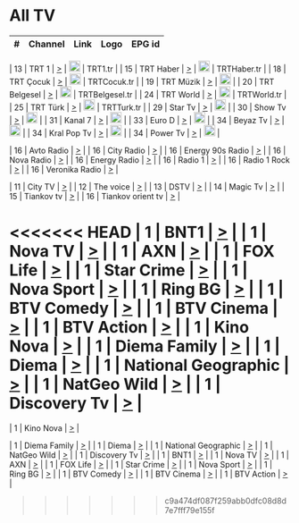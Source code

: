 <h1>All TV</h1>

| #   | Channel        | Link  | Logo | EPG id |
|:---:|:--------------:|:-----:|:----:|:------:|

| 13  | TRT 1            | [>](https://tv-trt1.medya.trt.com.tr/master.m3u8) | <img height="20" src="https://i.imgur.com/j786OLG.png"/> | TRT1.tr |
| 15  | TRT Haber        | [>](https://tv-trthaber.medya.trt.com.tr/master.m3u8) | <img height="20" src="https://i.imgur.com/OVfo8Ab.png"/> | TRTHaber.tr |
| 18  | TRT Çocuk        | [>](https://tv-trtcocuk.medya.trt.com.tr/master.m3u8) | <img height="20" src="https://i.imgur.com/QLFmD6d.png"/> | TRTCocuk.tr |
| 19  | TRT Müzik        | [>](https://tv-trtmuzik.medya.trt.com.tr/master.m3u8) | <img height="20" src="https://i.imgur.com/fIVFCEd.png"/> |
| 20  | TRT Belgesel     | [>](https://tv-trtbelgesel.medya.trt.com.tr/master.m3u8) | <img height="20" src="https://i.imgur.com/MGO87pe.png"/> | TRTBelgesel.tr |
| 24  | TRT World        | [>](https://tv-trtworld.medya.trt.com.tr/master.m3u8) | <img height="20" src="https://i.imgur.com/JEA2xpv.png"/> | TRTWorld.tr |
| 25  | TRT Türk         | [>](https://tv-trtturk.medya.trt.com.tr/master.m3u8) | <img height="20" src="https://i.imgur.com/OSTOQNw.png"/> | TRTTurk.tr |
| 29  | Star Tv   | [>](https://dogus-live.daioncdn.net/startv/startv_360p.m3u8) | <img height="20" src="https://i.imgur.com/IebUZx1.png"/> |
| 30  | Show Tv     | [>](https://ciner-live.daioncdn.net/showtv/showtv.m3u8) | <img height="20" src="https://i.imgur.com/IebUZx1.png"/> |
| 31  | Kanal 7     | [>](https://kanal7-live.daioncdn.net/kanal7/kanal7.m3u8) | <img height="20" src="https://i.imgur.com/IebUZx1.png"/> |
| 33  | Euro D    | [>](https://www.youtube.com/user/KanalD/live) | <img height="20" src="https://i.imgur.com/IebUZx1.png"/> |
| 34  | Beyaz Tv     | [>](https://beyaztv-live.daioncdn.net/beyaztv/beyaztv.m3u8) | <img height="20" src="https://i.imgur.com/IebUZx1.png"/> |
| 34  | Kral Pop Tv     | [>](https://www.youtube.com/watch?v=GuFTuKoXepw) | <img height="20" src="https://i.imgur.com/IebUZx1.png"/> |
| 34  | Power Tv     | [>](https://livetv.powerapp.com.tr/powerTV/powerhd.smil/chunklist.m3u8) | <img height="20" src="https://i.imgur.com/IebUZx1.png"/> |

| 16  | Avto Radio | [>](http://stream.metacast.eu/avtoradio.mp3.m3u) |
| 16  | City Radio | [>](http://stream.metacast.eu/city.aac.m3u) |
| 16  | Energy 90s Radio | [>](http://stream.metacast.eu/energy-90s.m3u) |
| 16  | Nova Radio | [>](http://stream.metacast.eu/nova.aac.m3u) |
| 16  | Energy Radio | [>](http://stream.metacast.eu/nrj.aac.m3u) |
| 16  | Radio 1 | [>](http://stream.metacast.eu/radio1.aac.m3u) |
| 16  | Radio 1 Rock | [>](http://stream.metacast.eu/radio1rock.aac.m3u) |
| 16  | Veronika Radio | [>](http://stream.metacast.eu/veronika.aac.m3u) |

| 11  | City TV | [>](https://tv.city.bg/play/tshls/citytv/index.m3u8) |
| 12  | The voice | [>](https://bss1.neterra.tv/thevoice/thevoice.m3u8) |
| 13  | DSTV | [>](http://46.249.95.140:8081/hls/data.m3u8) |
| 14  | Magic Tv | [>](https://bss1.neterra.tv/magictv/magictv.m3u8) |
| 15  | Tiankov tv | [>](https://streamer103.neterra.tv/tiankov-folk/live.m3u8) |
| 16  | Tiankov orient tv | [>](https://streamer103.neterra.tv/tiankov-orient/live.m3u8) |

<<<<<<< HEAD
| 1 | BNT1 | [>](https://ymkaya.xyz:27089/tv/bnt1/playlist.m3u8?wmsAuthSign=c2VydmVyX3RpbWU9Ny8yMi8yMDI1IDY6NTI6MjcgUE0maGFzaF92YWx1ZT03d1hDRFhTL2dsWVc0QUhKOTV0cU5RPT0mdmFsaWRtaW51dGVzPTYw) |
| 1 | Nova TV | [>](https://ymkaya.xyz:27089/tv/novatv/playlist.m3u8?wmsAuthSign=c2VydmVyX3RpbWU9Ny8yMi8yMDI1IDY6NTI6MzcgUE0maGFzaF92YWx1ZT1uaHJRUVBtQkRZZlpYeGN1SWtRYmZnPT0mdmFsaWRtaW51dGVzPTYw) |
| 1 | AXN | [>](https://ymkaya.xyz:27089/tv/axn/playlist.m3u8?wmsAuthSign=c2VydmVyX3RpbWU9Ny8yMi8yMDI1IDY6NTI6NDcgUE0maGFzaF92YWx1ZT1pNzN0Y0I5Q3BqbnJPM3M0TXNmS0Z3PT0mdmFsaWRtaW51dGVzPTYw) |
| 1 | FOX Life | [>](https://ymkaya.xyz:27089/tv/foxlife/playlist.m3u8?wmsAuthSign=c2VydmVyX3RpbWU9Ny8yMi8yMDI1IDY6NTI6NTggUE0maGFzaF92YWx1ZT02aHBoSUxrMnQ3Y0lyaVJ2ZytydXlBPT0mdmFsaWRtaW51dGVzPTYw) |
| 1 | Star Crime | [>](https://ymkaya.xyz:27089/tv/foxcrime/playlist.m3u8?wmsAuthSign=c2VydmVyX3RpbWU9Ny8yMi8yMDI1IDY6NTM6MDggUE0maGFzaF92YWx1ZT14cWpza25CTkZNSThhbFJoY2IvK01RPT0mdmFsaWRtaW51dGVzPTYw) |
| 1 | Nova Sport | [>](https://ymkaya.xyz:27089/tv/novasport/playlist.m3u8?wmsAuthSign=c2VydmVyX3RpbWU9Ny8yMi8yMDI1IDY6NTM6MTggUE0maGFzaF92YWx1ZT1tUmhzcjh4Wm5GWmxZbDcvbUthM1B3PT0mdmFsaWRtaW51dGVzPTYw) |
| 1 | Ring BG | [>](https://ymkaya.xyz:27089/tv/ringbg/playlist.m3u8?wmsAuthSign=c2VydmVyX3RpbWU9Ny8yMi8yMDI1IDY6NTM6MjggUE0maGFzaF92YWx1ZT1aZ3UrbzRBTmFScFFYY0VVZ0habDN3PT0mdmFsaWRtaW51dGVzPTYw) |
| 1 | BTV Comedy | [>](https://ymkaya.xyz:27089/tv/btvcomedy/playlist.m3u8?wmsAuthSign=c2VydmVyX3RpbWU9Ny8yMi8yMDI1IDY6NTM6MzkgUE0maGFzaF92YWx1ZT11REJ6VEhPV2tCbmh0MTZ0aUJxeEJBPT0mdmFsaWRtaW51dGVzPTYw) |
| 1 | BTV Cinema | [>](https://ymkaya.xyz:27089/tv/btvcinema/playlist.m3u8?wmsAuthSign=c2VydmVyX3RpbWU9Ny8yMi8yMDI1IDY6NTM6NDkgUE0maGFzaF92YWx1ZT1MaTJTZ0tCdWFKeDhYMHppbUhzcC9RPT0mdmFsaWRtaW51dGVzPTYw) |
| 1 | BTV Action | [>](https://ymkaya.xyz:27089/tv/btvaction/playlist.m3u8?wmsAuthSign=c2VydmVyX3RpbWU9Ny8yMi8yMDI1IDY6NTM6NTkgUE0maGFzaF92YWx1ZT1nQWxjdDNxRERIVGZ4Uk50UXBRMUNBPT0mdmFsaWRtaW51dGVzPTYw) |
| 1 | Kino Nova | [>](https://ymkaya.xyz:27089/tv/kinonova/playlist.m3u8?wmsAuthSign=c2VydmVyX3RpbWU9Ny8yMi8yMDI1IDY6NTQ6MDkgUE0maGFzaF92YWx1ZT0yRUZsc0FXclIwbGtUSFdVelgwcmJBPT0mdmFsaWRtaW51dGVzPTYw) |
| 1 | Diema Family | [>](https://ymkaya.xyz:27089/tv/diemafamily/playlist.m3u8?wmsAuthSign=c2VydmVyX3RpbWU9Ny8yMi8yMDI1IDY6NTQ6MTkgUE0maGFzaF92YWx1ZT1qaGg1QS8xczZoVHJKeGlVU0tRRmhnPT0mdmFsaWRtaW51dGVzPTYw) |
| 1 | Diema | [>](https://ymkaya.xyz:27089/tv/diema/playlist.m3u8?wmsAuthSign=c2VydmVyX3RpbWU9Ny8yMi8yMDI1IDY6NTQ6MzAgUE0maGFzaF92YWx1ZT10YUFzYitpYXp6N1VMeEdxb1lVSGhBPT0mdmFsaWRtaW51dGVzPTYw) |
| 1 | National Geographic | [>](https://ymkaya.xyz:27089/tv/natgeo/playlist.m3u8?wmsAuthSign=c2VydmVyX3RpbWU9Ny8yMi8yMDI1IDY6NTQ6NDAgUE0maGFzaF92YWx1ZT1DOC84NmM2bnkza09jV2VYYTdwcS9BPT0mdmFsaWRtaW51dGVzPTYw) |
| 1 | NatGeo Wild | [>](https://ymkaya.xyz:27089/tv/natgeowild/playlist.m3u8?wmsAuthSign=c2VydmVyX3RpbWU9Ny8yMi8yMDI1IDY6NTQ6NTAgUE0maGFzaF92YWx1ZT01dVhjU2lOZmxhQTRQQ29GS0RZNXdRPT0mdmFsaWRtaW51dGVzPTYw) |
| 1 | Discovery Tv | [>](https://ymkaya.xyz:27089/tv/discovery/playlist.m3u8?wmsAuthSign=c2VydmVyX3RpbWU9Ny8yMi8yMDI1IDY6NTU6MDEgUE0maGFzaF92YWx1ZT1oR3U2NFhnUUIzZGhxM1N6YjZKY2dnPT0mdmFsaWRtaW51dGVzPTYw) |
=======


| 1 | Kino Nova | [>](https://ymkaya.xyz:11336/tv/kinonova/playlist.m3u8?wmsAuthSign=c2VydmVyX3RpbWU9MS8yLzIwMjUgNDo0MDoyMCBBTSZoYXNoX3ZhbHVlPWlFS1FrWEtMMVRFM3l5YklUWUJQUHc9PSZ2YWxpZG1pbnV0ZXM9NjA=) |

| 1 | Diema Family | [>](https://ymkaya.xyz:11336/tv/diemafamily/playlist.m3u8?wmsAuthSign=c2VydmVyX3RpbWU9MS8yLzIwMjUgNDo0MDozMCBBTSZoYXNoX3ZhbHVlPUVUaTVKTldvZTF5WVVCM0YwL21kaXc9PSZ2YWxpZG1pbnV0ZXM9NjA=) |
| 1 | Diema | [>](https://ymkaya.xyz:11336/tv/diema/playlist.m3u8?wmsAuthSign=c2VydmVyX3RpbWU9MS8yLzIwMjUgNDo0MDo0MCBBTSZoYXNoX3ZhbHVlPVlYMWVJT2NuUjNpUTBsaytEUFFOS2c9PSZ2YWxpZG1pbnV0ZXM9NjA=) |
| 1 | National Geographic | [>](https://ymkaya.xyz:11336/tv/natgeo/playlist.m3u8?wmsAuthSign=c2VydmVyX3RpbWU9MS8yLzIwMjUgNDo0MTo0MSBBTSZoYXNoX3ZhbHVlPTJQTlVmcG5nYWx0M013eUhGRGxnd0E9PSZ2YWxpZG1pbnV0ZXM9NjA=) |
| 1 | NatGeo Wild | [>](https://ymkaya.xyz:11336/tv/natgeowild/playlist.m3u8?wmsAuthSign=c2VydmVyX3RpbWU9MS8yLzIwMjUgNDo0MTo1MSBBTSZoYXNoX3ZhbHVlPVl1OXZaTTliN0hGWEN3eDBYd1duNkE9PSZ2YWxpZG1pbnV0ZXM9NjA=) |
| 1 | Discovery Tv | [>](https://ymkaya.xyz:11336/tv/discovery/playlist.m3u8?wmsAuthSign=c2VydmVyX3RpbWU9MS8yLzIwMjUgNDo0MjowMSBBTSZoYXNoX3ZhbHVlPWtBQmdLNlY2RmQwWElzMVYzSDJyVkE9PSZ2YWxpZG1pbnV0ZXM9NjA=) |
| 1 | BNT1 | [>](https://ymkaya.xyz:11336/tv/bnt1/playlist.m3u8?wmsAuthSign=c2VydmVyX3RpbWU9MS8yLzIwMjUgNDozODozOCBBTSZoYXNoX3ZhbHVlPVVrMVlRQXpJWlhYeUh6ZFVpSC9NMUE9PSZ2YWxpZG1pbnV0ZXM9NjA=) |
| 1 | Nova TV | [>](https://ymkaya.xyz:11336/tv/novatv/playlist.m3u8?wmsAuthSign=c2VydmVyX3RpbWU9MS8yLzIwMjUgNDozODo0OCBBTSZoYXNoX3ZhbHVlPUVxQjh1a0ZzYkVGZU8zZDFGTzdreVE9PSZ2YWxpZG1pbnV0ZXM9NjA=) |
| 1 | AXN | [>](https://ymkaya.xyz:11336/tv/axn/playlist.m3u8?wmsAuthSign=c2VydmVyX3RpbWU9MS8yLzIwMjUgNDozODo1OCBBTSZoYXNoX3ZhbHVlPUpkWStGY1hkNXhaOVpPZ0thQ0FZL3c9PSZ2YWxpZG1pbnV0ZXM9NjA=) |
| 1 | FOX Life | [>](https://ymkaya.xyz:11336/tv/foxlife/playlist.m3u8?wmsAuthSign=c2VydmVyX3RpbWU9MS8yLzIwMjUgNDozOToxMCBBTSZoYXNoX3ZhbHVlPWt1ZDc1T3AzYlZDTjJnSy9TU0xJZlE9PSZ2YWxpZG1pbnV0ZXM9NjA=) |
| 1 | Star Crime | [>](https://ymkaya.xyz:11336/tv/foxcrime/playlist.m3u8?wmsAuthSign=c2VydmVyX3RpbWU9MS8yLzIwMjUgNDozOToyMCBBTSZoYXNoX3ZhbHVlPXIwVU45Nm9FR1l2enNkTG9TanBxbmc9PSZ2YWxpZG1pbnV0ZXM9NjA=) |
| 1 | Nova Sport | [>](https://ymkaya.xyz:11336/tv/novasport/playlist.m3u8?wmsAuthSign=c2VydmVyX3RpbWU9MS8yLzIwMjUgNDozOTozMCBBTSZoYXNoX3ZhbHVlPXlSZ0UxazVaM0xhSmc0NmR4T0c1T2c9PSZ2YWxpZG1pbnV0ZXM9NjA=) |
| 1 | Ring BG | [>](https://ymkaya.xyz:11336/tv/ringbg/playlist.m3u8?wmsAuthSign=c2VydmVyX3RpbWU9MS8yLzIwMjUgNDozOTo0MCBBTSZoYXNoX3ZhbHVlPTR4aUlFNHVUYWN4enY1WkVuOFZma2c9PSZ2YWxpZG1pbnV0ZXM9NjA=) |
| 1 | BTV Comedy | [>](https://ymkaya.xyz:11336/tv/btvcomedy/playlist.m3u8?wmsAuthSign=c2VydmVyX3RpbWU9MS8yLzIwMjUgNDozOTo1MCBBTSZoYXNoX3ZhbHVlPUtrMTJ2RHNTTUU1RFp1ZkVOdXFSK3c9PSZ2YWxpZG1pbnV0ZXM9NjA=) |
| 1 | BTV Cinema | [>](https://ymkaya.xyz:11336/tv/btvcinema/playlist.m3u8?wmsAuthSign=c2VydmVyX3RpbWU9MS8yLzIwMjUgNDozOTo1OSBBTSZoYXNoX3ZhbHVlPTZWcU9FZW56cG1NM1lrYy8xNE5NeHc9PSZ2YWxpZG1pbnV0ZXM9NjA=) |
| 1 | BTV Action | [>](https://ymkaya.xyz:11336/tv/btvaction/playlist.m3u8?wmsAuthSign=c2VydmVyX3RpbWU9MS8yLzIwMjUgNDo0MDoxMCBBTSZoYXNoX3ZhbHVlPUlDd0ErRkZVWThyMVZwR3c2REdGZ3c9PSZ2YWxpZG1pbnV0ZXM9NjA=) |
>>>>>>> c9a474df087f259abb0dfc08d8d7e7fff79e155f

